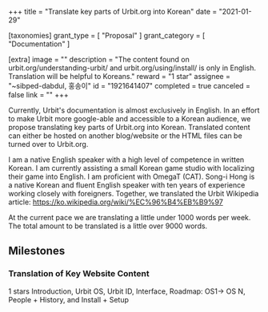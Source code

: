 +++
title = "Translate key parts of Urbit.org into Korean"
date = "2021-01-29"

[taxonomies]
grant_type = [ "Proposal" ]
grant_category = [ "Documentation" ]

[extra]
image = ""
description = "The content found on urbit.org/understanding-urbit/ and urbit.org/using/install/ is only in English. Translation will be helpful to Koreans."
reward = "1 star"
assignee = "~sibped-dabdul, 홍송이"
id = "1921641407"
completed = true
canceled = false
link = ""
+++

Currently, Urbit's documentation is almost exclusively in English. In an effort to make Urbit more google-able and accessible to a Korean audience, we propose translating key parts of Urbit.org into Korean. Translated content can either be hosted on another blog/website or the HTML files can be turned over to Urbit.org.

I am a native English speaker with a high level of competence in written Korean. I am currently assisting a small Korean game studio with localizing their game into English. I am proficient with OmegaT (CAT). Song-i Hong is a native Korean and fluent English speaker with ten years of experience working closely with foreigners. Together, we translated the Urbit Wikipedia article: https://ko.wikipedia.org/wiki/%EC%96%B4%EB%B9%97

At the current pace we are translating a little under 1000 words per week. The total amount to be translated is a little over 9000 words.

## Milestones

### Translation of Key Website Content

1 stars
Introduction, Urbit OS, Urbit ID, Interface, Roadmap: OS1-> OS N, People + History, and Install + Setup
